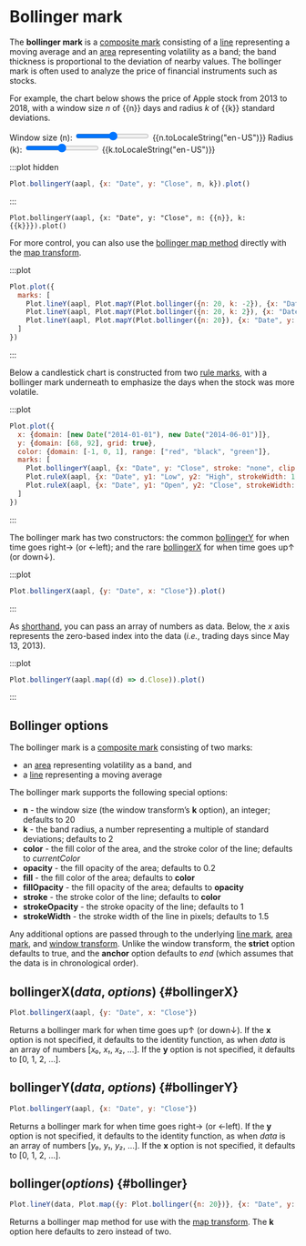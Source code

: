 <script setup>

import * as Plot from "@observablehq/plot";
import * as d3 from "d3";
import {ref} from "vue";
import aapl from "../data/aapl.ts";

const n = ref(20);
const k = ref(2);

</script>

# Bollinger mark <Badge type="warning" text="prerelease" />

The **bollinger mark** is a [composite mark](../features/marks.md#marks) consisting of a [line](./line.md) representing a moving average and an [area](./area.md) representing volatility as a band; the band thickness is proportional to the deviation of nearby values. The bollinger mark is often used to analyze the price of financial instruments such as stocks.

For example, the chart below shows the price of Apple stock from 2013 to 2018, with a window size *n* of {{n}} days and radius *k* of {{k}} standard deviations.

<p>
  <label class="label-input">
    <span>Window size (n):</span>
    <input type="range" v-model.number="n" min="1" max="100" step="1" />
    <span style="font-variant-numeric: tabular-nums;">{{n.toLocaleString("en-US")}}</span>
  </label>
  <label class="label-input">
    <span>Radius (k):</span>
    <input type="range" v-model.number="k" min="0" max="10" step="0.1" />
    <span style="font-variant-numeric: tabular-nums;">{{k.toLocaleString("en-US")}}</span>
  </label>
</p>

:::plot hidden
```js
Plot.bollingerY(aapl, {x: "Date", y: "Close", n, k}).plot()
```
:::

```js-vue
Plot.bollingerY(aapl, {x: "Date", y: "Close", n: {{n}}, k: {{k}}}).plot()
```

For more control, you can also use the [bollinger map method](#bollinger) directly with the [map transform](../transforms/map.md).

:::plot
```js
Plot.plot({
  marks: [
    Plot.lineY(aapl, Plot.mapY(Plot.bollinger({n: 20, k: -2}), {x: "Date", y: "Close", stroke: "red"})),
    Plot.lineY(aapl, Plot.mapY(Plot.bollinger({n: 20, k: 2}), {x: "Date", y: "Close", stroke: "green"})),
    Plot.lineY(aapl, Plot.mapY(Plot.bollinger({n: 20}), {x: "Date", y: "Close"}))
  ]
})
```
:::

Below a candlestick chart is constructed from two [rule marks](./rule.md), with a bollinger mark underneath to emphasize the days when the stock was more volatile.

:::plot
```js
Plot.plot({
  x: {domain: [new Date("2014-01-01"), new Date("2014-06-01")]},
  y: {domain: [68, 92], grid: true},
  color: {domain: [-1, 0, 1], range: ["red", "black", "green"]},
  marks: [
    Plot.bollingerY(aapl, {x: "Date", y: "Close", stroke: "none", clip: true}),
    Plot.ruleX(aapl, {x: "Date", y1: "Low", y2: "High", strokeWidth: 1, clip: true}),
    Plot.ruleX(aapl, {x: "Date", y1: "Open", y2: "Close", strokeWidth: 3, stroke: (d) => Math.sign(d.Close - d.Open), clip: true})
  ]
})
```
:::

The bollinger mark has two constructors: the common [bollingerY](#bollingerY) for when time goes right→ (or ←left); and the rare [bollingerX](#bollingerX) for when time goes up↑ (or down↓).

:::plot
```js
Plot.bollingerX(aapl, {y: "Date", x: "Close"}).plot()
```
:::

As [shorthand](../features/shorthand.md), you can pass an array of numbers as data. Below, the *x* axis represents the zero-based index into the data (*i.e.*, trading days since May 13, 2013).

:::plot
```js
Plot.bollingerY(aapl.map((d) => d.Close)).plot()
```
:::

## Bollinger options

The bollinger mark is a [composite mark](../features/marks.md#marks) consisting of two marks:

* an [area](../marks/area.md) representing volatility as a band, and
* a [line](../marks/line.md) representing a moving average

The bollinger mark supports the following special options:

* **n** - the window size (the window transform’s **k** option), an integer; defaults to 20
* **k** - the band radius, a number representing a multiple of standard deviations; defaults to 2
* **color** - the fill color of the area, and the stroke color of the line; defaults to *currentColor*
* **opacity** - the fill opacity of the area; defaults to 0.2
* **fill** - the fill color of the area; defaults to **color**
* **fillOpacity** - the fill opacity of the area; defaults to **opacity**
* **stroke** - the stroke color of the line; defaults to **color**
* **strokeOpacity** - the stroke opacity of the line; defaults to 1
* **strokeWidth** - the stroke width of the line in pixels; defaults to 1.5

Any additional options are passed through to the underlying [line mark](./line.md), [area mark](./area.md), and [window transform](../transforms/window.md). Unlike the window transform, the **strict** option defaults to true, and the **anchor** option defaults to *end* (which assumes that the data is in chronological order).

## bollingerX(*data*, *options*) {#bollingerX}

```js
Plot.bollingerX(aapl, {y: "Date", x: "Close"})
```

Returns a bollinger mark for when time goes up↑ (or down↓). If the **x** option is not specified, it defaults to the identity function, as when *data* is an array of numbers [*x₀*, *x₁*, *x₂*, …]. If the **y** option is not specified, it defaults to [0, 1, 2, …].

## bollingerY(*data*, *options*) {#bollingerY}

```js
Plot.bollingerY(aapl, {x: "Date", y: "Close"})
```

Returns a bollinger mark for when time goes right→ (or ←left). If the **y** option is not specified, it defaults to the identity function, as when *data* is an array of numbers [*y₀*, *y₁*, *y₂*, …]. If the **x** option is not specified, it defaults to [0, 1, 2, …].

## bollinger(*options*) {#bollinger}

```js
Plot.lineY(data, Plot.map({y: Plot.bollinger({n: 20})}, {x: "Date", y: "Close"}))
```

Returns a bollinger map method for use with the [map transform](../transforms/map.md). The **k** option here defaults to zero instead of two.
